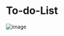﻿# To-do-List
![image](https://user-images.githubusercontent.com/72435338/191019125-083dfbf5-0cb4-4a3c-ac53-4c3d98b0c39d.png)
